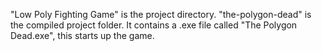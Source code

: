 "Low Poly Fighting Game" is the project directory. "the-polygon-dead" is the compiled project folder. It contains a .exe file called "The Polygon Dead.exe", this starts up the game.
 
